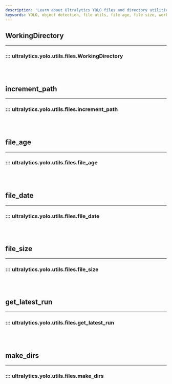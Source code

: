 ```yaml
---
description: 'Learn about Ultralytics YOLO files and directory utilities: WorkingDirectory, file_age, file_size, and make_dirs.'
keywords: YOLO, object detection, file utils, file age, file size, working directory, make directories, Ultralytics Docs
---
```


## WorkingDirectory
---
### ::: ultralytics.yolo.utils.files.WorkingDirectory
<br><br>

## increment_path
---
### ::: ultralytics.yolo.utils.files.increment_path
<br><br>

## file_age
---
### ::: ultralytics.yolo.utils.files.file_age
<br><br>

## file_date
---
### ::: ultralytics.yolo.utils.files.file_date
<br><br>

## file_size
---
### ::: ultralytics.yolo.utils.files.file_size
<br><br>

## get_latest_run
---
### ::: ultralytics.yolo.utils.files.get_latest_run
<br><br>

## make_dirs
---
### ::: ultralytics.yolo.utils.files.make_dirs
<br><br>
